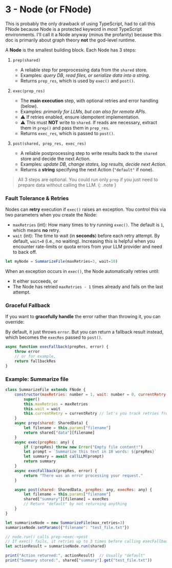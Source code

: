 # 3 - Node (or FNode)

This is probably the only drawback of using TypeScript, had to call this FNode because Node is a protected keyword in _most_ TypeScript environments. I'll call it a Node anyway (minus the profanity) because this doc is primarily about graph theory **not** the god-level runtime. 

A **Node** is the smallest building block. Each Node has 3 steps:

1. `prep(shared)`
   - A reliable step for preprocessing data from the `shared` store. 
   - Examples: *query DB, read files, or serialize data into a string*.
   - Returns `prep_res`, which is used by `exec()` and `post()`.

2. `exec(prep_res)`
   - The **main execution** step, with optional retries and error handling (below).
   - Examples: *primarily for LLMs, but can also for remote APIs*.
   - ⚠️ If retries enabled, ensure idempotent implementation.
   - ⚠️ This must **NOT** write to `shared`. If reads are necessary, extract them in `prep()` and pass them in `prep_res`.
   - Returns `exec_res`, which is passed to `post()`.

3. `post(shared, prep_res, exec_res)`
   - A reliable postprocessing step to write results back to the `shared` store and decide the next Action. 
   - Examples: *update DB, change states, log results, decide next Action*.
   - Returns a **string** specifying the next Action (`"default"` if none).

> All 3 steps are optional. You could run only `prep` if you just need to prepare data without calling the LLM.
{: .note }


### Fault Tolerance & Retries

Nodes can **retry** execution if `exec()` raises an exception. You control this via two parameters when you create the Node:

- `maxRetries` (int): How many times to try running `exec()`. The default is `1`, which means **no** retry.
- `wait` (int): The time to wait (in **seconds**) before each retry attempt. By default, `wait=0` (i.e., no waiting). Increasing this is helpful when you encounter rate-limits or quota errors from your LLM provider and need to back off.

```javascript 
let myNode = SummarizeFile(maxRetries=3, wait=10)
```

When an exception occurs in `exec()`, the Node automatically retries until:

- It either succeeds, or
- The Node has retried `maxRetries - 1` times already and fails on the last attempt.

### Graceful Fallback

If you want to **gracefully handle** the error rather than throwing it, you can override:

By default, it just throws `error`. But you can return a fallback result instead, which becomes the `execRes` passed to `post()`.

```javascript 
async function execFallback(prepRes, error) {
    throw error
    // or for example,
    return fallbackRes 
}
```

### Example: Summarize file

```javascript 
class SummarizeFile extends FNode {
    constructor(maxRetries: number = 1, wait: number = 0, currentRetry: number = 0) {
        super()
        this.maxRetries = maxRetries
        this.wait = wait
        this.currentRetry = currentRetry // let's you track retries from outside the Node
    }
    async prep(shared: SharedData) {
        let filename = this.params["filename"]
        return shared["data"][filename]
    }
    async exec(prepRes: any) {
        if (!prepRes) throw new Error("Empty file content!")
        let prompt = `Summarize this text in 10 words: ${prepRes}`
        let summary = await callLLM(prompt)
        return summary
    }
    async execFallback(prepRes, error) {
        return "There was an error processing your request." 
    }

    async post(shared: SharedData, prepRes: any, execRes: any) {
        let filename = this.params["filename"]
        shared["summary"][filename] = execRes
        // Return "default" by not returning anything
    }
}

let summariseNode = new SummarizeFile(max_retries=3)
summariseNode.setParams({"filename": "test_file.txt"})

// node.run() calls prep->exec->post
// If exec() fails, it retries up to 3 times before calling execFallback()
let actionResult = summariseNode.run(shared)

print("Action returned:", actionResult)  // Usually "default"
print("Summary stored:", shared["summary"].get("test_file.txt"))
```  